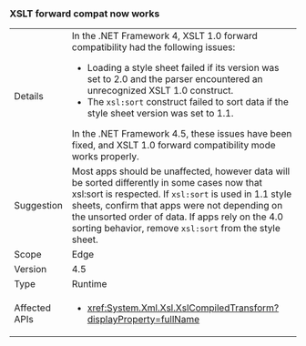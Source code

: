 ### XSLT forward compat now works

|   |   |
|---|---|
|Details|In the .NET Framework 4, XSLT 1.0 forward compatibility had the following issues:<br /><ul><li>Loading a style sheet failed if its version was set to 2.0 and the parser encountered an unrecognized XSLT 1.0 construct.</li><li>The <code>xsl:sort</code> construct failed to sort data if the style sheet version was set to 1.1.</li></ul>In the .NET Framework 4.5, these issues have been fixed, and XSLT 1.0 forward compatibility mode works properly.|
|Suggestion|Most apps should be unaffected, however data will be sorted differently in some cases now that xsl:sort is respected. If <code>xsl:sort</code> is used in 1.1 style sheets, confirm that apps were not depending on the unsorted order of data. If apps rely on the 4.0 sorting behavior, remove <code>xsl:sort</code> from the style sheet.|
|Scope|Edge|
|Version|4.5|
|Type|Runtime|
|Affected APIs|<ul><li><xref:System.Xml.Xsl.XslCompiledTransform?displayProperty=fullName></li></ul>|
